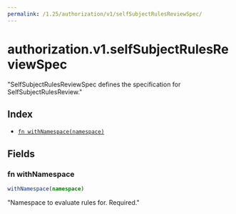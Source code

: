```yaml
---
permalink: /1.25/authorization/v1/selfSubjectRulesReviewSpec/
---
```


# authorization.v1.selfSubjectRulesReviewSpec

"SelfSubjectRulesReviewSpec defines the specification for SelfSubjectRulesReview."

## Index

* [`fn withNamespace(namespace)`](#fn-withnamespace)

## Fields

### fn withNamespace

```ts
withNamespace(namespace)
```

"Namespace to evaluate rules for. Required."